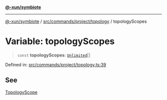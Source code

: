 [**@-xun/symbiote**](../../../../../README.md)

***

[@-xun/symbiote](../../../../../README.md) / [src/commands/project/topology](../README.md) / topologyScopes

# Variable: topologyScopes

> `const` **topologyScopes**: [`Unlimited`](../../../../configure/enumerations/UnlimitedGlobalScope.md#unlimited)[]

Defined in: [src/commands/project/topology.ts:39](https://github.com/Xunnamius/symbiote/blob/6f50d53faef5aceb9ab30a8a468d34a5aa510945/src/commands/project/topology.ts#L39)

## See

[TopologyScope](../../../../configure/enumerations/UnlimitedGlobalScope.md)
